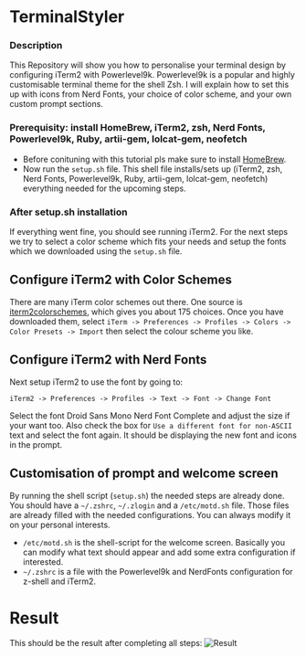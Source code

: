 # TerminalStyler

### Description

This Repository will show you how to personalise your terminal design by configuring iTerm2 with Powerlevel9k. Powerlevel9k is a popular and highly customisable terminal theme for the shell Zsh. I will explain how to set this up with icons from Nerd Fonts, your choice of color scheme, and your own custom prompt sections.

### Prerequisity: install HomeBrew, iTerm2, zsh, Nerd Fonts, Powerlevel9k, Ruby, artii-gem, lolcat-gem, neofetch

- Before conituning with this tutorial pls make sure to install [HomeBrew](https://brew.sh/).
- Now run the ```setup.sh``` file. This shell file installs/sets up (iTerm2, zsh, Nerd Fonts, Powerlevel9k, Ruby, artii-gem, lolcat-gem, neofetch) everything needed for the upcoming steps.

### After setup.sh installation

If everything went fine, you should see running iTerm2.
For the next steps we try to select a color scheme which fits your needs and setup the fonts which we downloaded using the ```setup.sh``` file.

## Configure iTerm2 with Color Schemes

There are many iTerm color schemes out there. One source is [iterm2colorschemes](https://iterm2colorschemes.com/), which gives you about 175 choices. Once you have downloaded them, select ```iTerm -> Preferences -> Profiles -> Colors -> Color Presets -> Import``` then select the colour scheme you like.

## Configure iTerm2 with Nerd Fonts

Next setup iTerm2 to use the font by going to:

```iTerm2 -> Preferences -> Profiles -> Text -> Font -> Change Font```

Select the font Droid Sans Mono Nerd Font Complete and adjust the size if your want too. Also check the box for ```Use a different font for non-ASCII``` text and select the font again. It should be displaying the new font and icons in the prompt.

## Customisation of prompt and welcome screen

By running the shell script (```setup.sh```) the needed steps are already done. You should have a ```~/.zshrc```, ```~/.zlogin``` and a ```/etc/motd.sh``` file. Those files are already filled with the needed configurations. You can always modify it on your personal interests.

- ```/etc/motd.sh``` is the shell-script for the welcome screen. Basically you can modify what text should appear and add some extra configuration if interested.
- ```~/.zshrc``` is a file with the Powerlevel9k and NerdFonts configuration for z-shell and iTerm2.

# Result
This should be the result after completing all steps:
![Result](https://github.com/lucaArchidiacono/TerminalStyler/blob/master/result.png)
